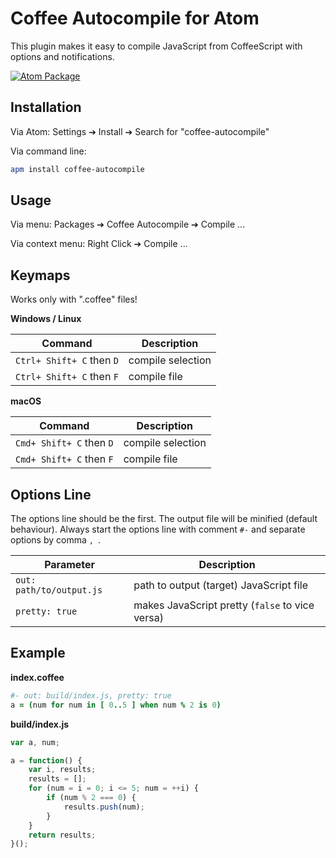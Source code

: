 
# Coffee Autocompile for Atom

This plugin makes it easy to compile JavaScript from CoffeeScript with options and notifications.

[![Atom Package](https://img.shields.io/apm/dm/coffee-autocompile.svg?style=flat-square)](https://atom.io/packages/coffee-autocompile)

## Installation

Via Atom: Settings ➔ Install ➔ Search for "coffee-autocompile"

Via command line:

```sh
apm install coffee-autocompile
```

## Usage

Via menu: Packages ➔ Coffee Autocompile ➔ Compile ...

Via context menu: Right Click ➔ Compile ...

## Keymaps

Works only with ".coffee" files!

**Windows / Linux**

| Command | Description |
| --- | --- |
| `Ctrl+ Shift+ C` then `D` | compile selection |
| `Ctrl+ Shift+ C` then `F` | compile file |

**macOS**

| Command | Description |
| --- | --- |
| `Cmd+ Shift+ C` then `D` | compile selection |
| `Cmd+ Shift+ C` then `F` | compile file |

## Options Line

The options line should be the first. The output file will be minified (default behaviour). Always start the options line with comment `#-` and separate options by comma `, `.

| Parameter | Description |
| --- | --- |
| `out: path/to/output.js` | path to output (target) JavaScript file |
| `pretty: true` | makes JavaScript pretty (`false` to vice versa) |

## Example

**index.coffee**

```coffee
#- out: build/index.js, pretty: true
a = (num for num in [ 0..5 ] when num % 2 is 0)
```

**build/index.js**

```js
var a, num;

a = function() {
    var i, results;
    results = [];
    for (num = i = 0; i <= 5; num = ++i) {
        if (num % 2 === 0) {
            results.push(num);
        }
    }
    return results;
}();
```
